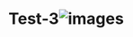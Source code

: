 # Test-3![images](https://user-images.githubusercontent.com/98317955/151152573-698dc6ca-81fa-4b1b-9961-cc1a7f5c5e77.jpg)
